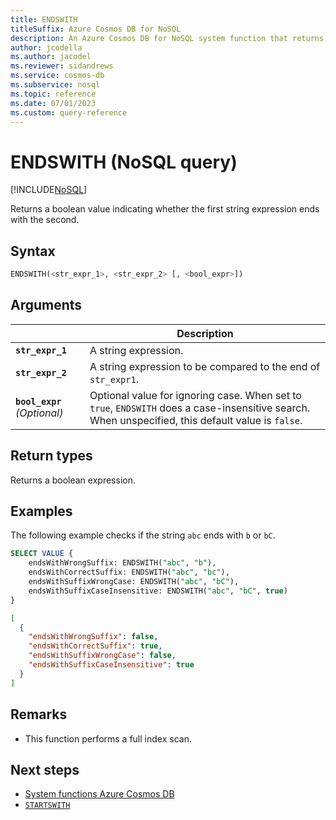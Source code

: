 ```yaml
---
title: ENDSWITH
titleSuffix: Azure Cosmos DB for NoSQL
description: An Azure Cosmos DB for NoSQL system function that returns a boolean indicating whether one string expression ends with another.
author: jcodella
ms.author: jacodel
ms.reviewer: sidandrews
ms.service: cosmos-db
ms.subservice: nosql
ms.topic: reference
ms.date: 07/01/2023
ms.custom: query-reference
---
```


# ENDSWITH (NoSQL query)

[!INCLUDE[NoSQL](../../includes/appliesto-nosql.md)]

Returns a boolean value indicating whether the first string expression ends with the second.  
  
## Syntax
  
```sql
ENDSWITH(<str_expr_1>, <str_expr_2> [, <bool_expr>])
```  
  
## Arguments
  
| | Description |
| --- | --- |
| **`str_expr_1`** | A string expression. |
| **`str_expr_2`** | A string expression to be compared to the end of `str_expr1`. |
| **`bool_expr`** *(Optional)* | Optional value for ignoring case. When set to `true`, `ENDSWITH` does a case-insensitive search. When unspecified, this default value is `false`. |
  
## Return types
  
Returns a boolean expression.  
  
## Examples
  
The following example checks if the string `abc` ends with `b` or `bC`.  
  
```sql
SELECT VALUE {
    endsWithWrongSuffix: ENDSWITH("abc", "b"),
    endsWithCorrectSuffix: ENDSWITH("abc", "bc"),
    endsWithSuffixWrongCase: ENDSWITH("abc", "bC"),
    endsWithSuffixCaseInsensitive: ENDSWITH("abc", "bC", true)
} 
```  
  
```json
[
  {
    "endsWithWrongSuffix": false,
    "endsWithCorrectSuffix": true,
    "endsWithSuffixWrongCase": false,
    "endsWithSuffixCaseInsensitive": true
  }
]
```  

## Remarks

- This function performs a full index scan.

## Next steps

- [System functions Azure Cosmos DB](system-functions.yml)
- [`STARTSWITH`](startswith.md)
